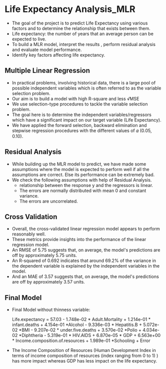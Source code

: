 # Life Expectancy Analysis_MLR

* The goal of the project is to predict Life Expectancy using various factors and to determine the relationship that exists between them.
* Life expectancy: the number of years that an average person can be expected to live.
* To build a MLR model, interpret the results , perform residual analysis and evaluate model performance.
* Identify key factors affecting life expectancy.


##  Multiple Linear Regression

* In practical problems, involving historical data, there is a large pool of possible independent variables which is often referred to as the variable selection problem.
* Our aim is to build a model with high R-square and less √MSE
* We use selection-type procedures to tackle the variable selection problem.
* The goal here is to determine the independent variables/regressors which have a significant impact on our target variable (Life Expectancy).
* We have applied the forward selection, backward elimination and stepwise regression procedures with the different values of 𝛼 (0.05, 0.10).

## Residual Analysis

* While building up the MLR model to predict, we have made some assumptions where the model is expected to perform well if all the assumptions are correct. Else its performance can be extremely bad.
* We check the following assumptions with help of Residual Analysis.
    * relationship between the response y and the regressors is linear.
    * The errors are normally distributed with mean 0 and constant variance. 
    * The errors are uncorrelated.

## Cross Validation

* Overall, the cross-validated linear regression model appears to perform reasonably well.
* These metrics provide insights into the performance of the linear regression model.
* An RMSE of 5.75 suggests that, on average, the model's predictions are off by approximately 5.75 units.
* An R-squared of 0.692 indicates that around 69.2% of the variance in the dependent variable is explained by the independent variables in the model.
* And an MAE of 3.57 suggests that, on average, the model's predictions are off by approximately 3.57 units.

## Final Model

* Final Model without thinness variable:

   Life.expectancy =  57.03 -  1.748e-02 * Adult.Mortality + 1.214e-01 * infant.deaths
                     	+ 4.154e-01 *Alcohol - 9.336e-03 * Hepatitis.B + 5.072e-02 *BMI 
                  -  9.207e-02 * under.five.deaths 
                  + 3.570e-02 *Polio +  4.034e-02 *Diphtheria - 5.319e-01 * HIV.AIDS 
                  + 6.870e-05 * GDP + 6.563e+00 * Income.composition.of.resources 
                  + 1.989e-01 *Schooling + Error 

* The Income Composition of Resources (Human Development Index in terms of income composition of resources (index ranging from 0 to 1) ) has more impact whereas GDP has less impact on the life expectancy.


